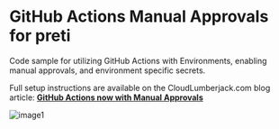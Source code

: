 # GitHub Actions Manual Approvals for preti

Code sample for utilizing GitHub Actions with Environments, enabling manual approvals, and environment specific secrets.

Full setup instructions are available on the CloudLumberjack.com blog article: [**GitHub Actions now with Manual Approvals**](https://cloudlumberjack.com/posts/github-actions-approvals/)

![image1](https://cloudlumberjack.com/assets/img/gh-approvals/notification1.png)
